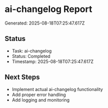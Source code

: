 # ai-changelog Report

Generated: 2025-08-18T07:25:47.617Z

## Status
- Task: ai-changelog
- Status: Completed
- Timestamp: 2025-08-18T07:25:47.617Z

## Next Steps
- Implement actual ai-changelog functionality
- Add proper error handling
- Add logging and monitoring

